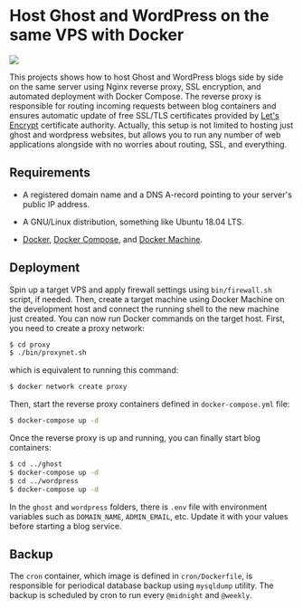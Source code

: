 # Host Ghost and WordPress on the same VPS with Docker

![](../assets/ghost_wordpress_docker.png?raw=true)

This projects shows how to host Ghost and WordPress blogs side by side on the same server using Nginx reverse proxy, SSL encryption, and automated deployment with Docker Compose. The reverse proxy is responsible for routing incoming requests between blog containers and ensures automatic update of free SSL/TLS certificates provided by [Let's Encrypt](https://letsencrypt.org/) certificate authority. Actually, this setup is not limited to hosting just ghost and wordpress websites, but allows you to run any number of web applications alongside with no worries about routing, SSL, and everything.

## Requirements

* A registered domain name and a DNS A-record pointing to your server's public IP address.

* A GNU/Linux distribution, something like Ubuntu 18.04 LTS.

* [Docker](https://docs.docker.com/install/linux/docker-ce/ubuntu/), [Docker Compose](https://docs.docker.com/compose/install/), and [Docker Machine](https://docs.docker.com/machine/install-machine/).

## Deployment

Spin up a target VPS and apply firewall settings using `bin/firewall.sh` script, if needed. Then, create a target machine using Docker Machine on the development host and connect the running shell to the new machine just created. You can now run Docker commands on the target host. First, you need to create a proxy network:
```bash
$ cd proxy
$ ./bin/proxynet.sh
```
which is equivalent to running this command:
```bash
$ docker network create proxy
```
Then, start the reverse proxy containers defined in `docker-compose.yml` file:
```bash
$ docker-compose up -d
```
Once the reverse proxy is up and running, you can finally start blog containers:
```bash
$ cd ../ghost
$ docker-compose up -d
$ cd ../wordpress
$ docker-compose up -d
```
In the `ghost` and `wordpress` folders, there is `.env` file with environment variables such as `DOMAIN_NAME`, `ADMIN_EMAIL`, etc. Update it with your values before starting a blog service.

## Backup

The `cron` container, which image is defined in `cron/Dockerfile`, is responsible for periodical database backup using `mysqldump` utility. The backup is scheduled by cron to run every `@midnight` and `@weekly`.

